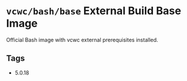 # `vcwc/bash/base` External Build Base Image

Official Bash image with vcwc external prerequisites installed.

## Tags

* 5.0.18  
